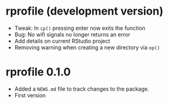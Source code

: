 # rprofile (development version)

  * Tweak: In `cp()` pressing enter now exits the function
  * Bug: No wifi signals no longer returns an error
  * Add details on current RStudio project
  * Removing warning when creating a new directory via `op()`

# rprofile 0.1.0

  * Added a `NEWS.md` file to track changes to the package.
  * First version
